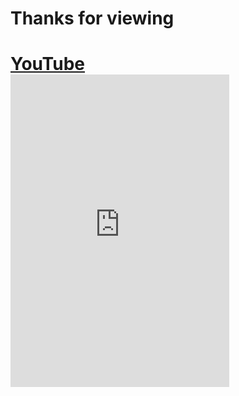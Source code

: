 <h1> Thanks for viewing <h1/>
<div>
<a href="https://youtube.com/c/itsflopittime/" target="_blank" >YouTube</a>
<div/>
<div>
<iframe src="https://discord.com/widget?id=761678800609607700&theme=dark" width="350" height="500" allowtransparency="true" frameborder="0" sandbox="allow-popups allow-popups-to-escape-sandbox allow-same-origin allow-scripts"></iframe>
<div/>
